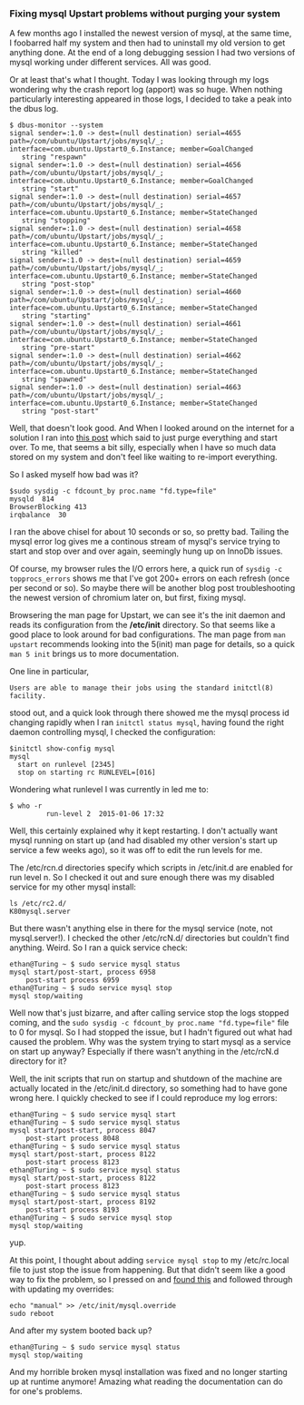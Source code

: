 ### Fixing mysql Upstart problems without purging your system

A few months ago I installed the newest version of mysql, at the same 
time, I foobarred half my system and then had to uninstall my old version 
to get anything done. At the end of a long debugging session I had two 
versions of mysql working under different services. All was good.

Or at least that's what I thought. Today I was looking through my logs 
wondering why the crash report log (apport) was so huge. When nothing particularly 
interesting appeared in those logs, I decided to take a peak into the dbus 
log.


    $ dbus-monitor --system
	signal sender=:1.0 -> dest=(null destination) serial=4655 path=/com/ubuntu/Upstart/jobs/mysql/_; interface=com.ubuntu.Upstart0_6.Instance; member=GoalChanged
	   string "respawn"
	signal sender=:1.0 -> dest=(null destination) serial=4656 path=/com/ubuntu/Upstart/jobs/mysql/_; interface=com.ubuntu.Upstart0_6.Instance; member=GoalChanged
	   string "start"
	signal sender=:1.0 -> dest=(null destination) serial=4657 path=/com/ubuntu/Upstart/jobs/mysql/_; interface=com.ubuntu.Upstart0_6.Instance; member=StateChanged
	   string "stopping"
	signal sender=:1.0 -> dest=(null destination) serial=4658 path=/com/ubuntu/Upstart/jobs/mysql/_; interface=com.ubuntu.Upstart0_6.Instance; member=StateChanged
	   string "killed"
	signal sender=:1.0 -> dest=(null destination) serial=4659 path=/com/ubuntu/Upstart/jobs/mysql/_; interface=com.ubuntu.Upstart0_6.Instance; member=StateChanged
	   string "post-stop"
	signal sender=:1.0 -> dest=(null destination) serial=4660 path=/com/ubuntu/Upstart/jobs/mysql/_; interface=com.ubuntu.Upstart0_6.Instance; member=StateChanged
	   string "starting"
	signal sender=:1.0 -> dest=(null destination) serial=4661 path=/com/ubuntu/Upstart/jobs/mysql/_; interface=com.ubuntu.Upstart0_6.Instance; member=StateChanged
	   string "pre-start"
	signal sender=:1.0 -> dest=(null destination) serial=4662 path=/com/ubuntu/Upstart/jobs/mysql/_; interface=com.ubuntu.Upstart0_6.Instance; member=StateChanged
	   string "spawned"
	signal sender=:1.0 -> dest=(null destination) serial=4663 path=/com/ubuntu/Upstart/jobs/mysql/_; interface=com.ubuntu.Upstart0_6.Instance; member=StateChanged
	   string "post-start"

Well, that doesn't look good. And When I looked around on the internet for a 
solution I ran into [this post] which said to just purge everything and start 
over. To me, that seems a bit silly, especially when I have so much data stored 
on my system and don't feel like waiting to re-import everything.

So I asked myself how bad was it?

	$sudo sysdig -c fdcount_by proc.name "fd.type=file"
	mysqld	814
	BrowserBlocking	413
	irqbalance	30

I ran the above chisel for about 10 seconds or so, so pretty bad. Tailing 
the mysql error log gives me a continous stream of mysql's service trying 
to start and stop over and over again, seemingly hung up on InnoDb issues.

Of course, my browser rules the I/O errors here, a quick run of `sysdig -c topprocs_errors` 
shows me that I've got 200+ errors on each refresh (once per second or so). So 
maybe there will be another blog post troubleshooting the newest version of 
chromium later on, but first, fixing mysql.

Browsering the man page for Upstart, we can see it's the init daemon and 
reads its configuration from the **/etc/init** directory. So that seems like 
a good place to look around for bad configurations. The man page from `man upstart` 
recommends looking into the 5(init) man page for details, so a quick `man 5 init` 
brings us to more documentation. 

One line in particular,  

    Users are able to manage their jobs using the standard initctl(8) facility.

stood out, and a quick look through there showed me the mysql process id changing 
rapidly when I ran `initctl status mysql`, having found the right daemon controlling
mysql, I checked the configuration:

	$initctl show-config mysql
	mysql
	  start on runlevel [2345]
	  stop on starting rc RUNLEVEL=[016]

Wondering what runlevel I was currently in led me to: 

	$ who -r
    	     run-level 2  2015-01-06 17:32

Well, this certainly explained why it kept restarting. I don't actually want 
mysql running on start up (and had disabled my other version's start up service 
a few weeks ago), so it was off to edit the run levels for me.

The /etc/rcn.d directories specify which scripts in /etc/init.d are enabled for 
run level n. So I checked it out and sure enough there was my disabled service
for my other mysql install:

	ls /etc/rc2.d/
	K80mysql.server

But there wasn't anything else in there for the mysql service (note, not mysql.server!).
I checked the other /etc/rcN.d/ directories but couldn't find anything. Weird.
So I ran a quick service check:

	ethan@Turing ~ $ sudo service mysql status
	mysql start/post-start, process 6958
		post-start process 6959
	ethan@Turing ~ $ sudo service mysql stop
	mysql stop/waiting

Well now that's just bizarre, and after calling service stop the logs stopped 
coming, and the `sudo sysdig -c fdcount_by proc.name "fd.type=file"` file to 0
for mysql. So I had stopped the issue, but I hadn't figured out what had caused
the problem. Why was the system trying to start mysql as a service on start up 
anyway? Especially if there wasn't anything in the /etc/rcN.d directory for it?

Well, the init scripts that run on startup and shutdown of the machine are actually
located in the /etc/init.d directory, so something had to have gone wrong here. 
I quickly checked to see if I could reproduce my log errors:

	ethan@Turing ~ $ sudo service mysql start
	ethan@Turing ~ $ sudo service mysql status
	mysql start/post-start, process 8047
		post-start process 8048
	ethan@Turing ~ $ sudo service mysql status
	mysql start/post-start, process 8122
		post-start process 8123
	ethan@Turing ~ $ sudo service mysql status
	mysql start/post-start, process 8122
		post-start process 8123
	ethan@Turing ~ $ sudo service mysql status
	mysql start/post-start, process 8192
		post-start process 8193
	ethan@Turing ~ $ sudo service mysql stop
	mysql stop/waiting

yup.

At this point, I thought about adding `service mysql stop` to my /etc/rc.local 
file to just stop the issue from happening. But that didn't seem like a good
way to fix the problem, so I pressed on and [found this] and followed through
with updating my overrides:

	echo "manual" >> /etc/init/mysql.override
	sudo reboot

And after my system booted back up?

	ethan@Turing ~ $ sudo service mysql status
	mysql stop/waiting

And my horrible broken mysql installation was fixed and no longer starting up at
runtime anymore! Amazing what reading the documentation can do for one's problems.



[found this]:http://upstart.ubuntu.com/cookbook/#disabling-a-job-from-automatically-starting
[this post]:http://askubuntu.com/a/296973/254629